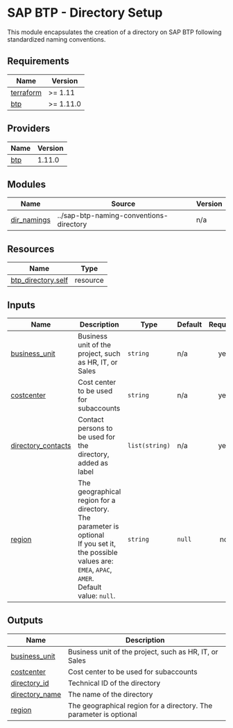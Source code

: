 # SAP BTP - Directory Setup

This module encapsulates the creation of a directory on SAP BTP following standardized naming conventions.

## Requirements

| Name | Version |
|------|---------|
| <a name="requirement_terraform"></a> [terraform](#requirement\_terraform) | >= 1.11 |
| <a name="requirement_btp"></a> [btp](#requirement\_btp) | >= 1.11.0 |

## Providers

| Name | Version |
|------|---------|
| <a name="provider_btp"></a> [btp](#provider\_btp) | 1.11.0 |

## Modules

| Name | Source | Version |
|------|--------|---------|
| <a name="module_dir_namings"></a> [dir\_namings](#module\_dir\_namings) | ../sap-btp-naming-conventions-directory | n/a |

## Resources

| Name | Type |
|------|------|
| [btp_directory.self](https://registry.terraform.io/providers/SAP/btp/latest/docs/resources/directory) | resource |

## Inputs

| Name | Description | Type | Default | Required |
|------|-------------|------|---------|:--------:|
| <a name="input_business_unit"></a> [business\_unit](#input\_business\_unit) | Business unit of the project, such as HR, IT, or Sales | `string` | n/a | yes |
| <a name="input_costcenter"></a> [costcenter](#input\_costcenter) | Cost center to be used for subaccounts | `string` | n/a | yes |
| <a name="input_directory_contacts"></a> [directory\_contacts](#input\_directory\_contacts) | Contact persons to be used for the directory, added as label | `list(string)` | n/a | yes |
| <a name="input_region"></a> [region](#input\_region) | The geographical region for a directory. The parameter is optional<br/>If you set it, the possible values are: `EMEA`, `APAC`, `AMER`.<br/>Default value: `null`. | `string` | `null` | no |

## Outputs

| Name | Description |
|------|-------------|
| <a name="output_business_unit"></a> [business\_unit](#output\_business\_unit) | Business unit of the project, such as HR, IT, or Sales |
| <a name="output_costcenter"></a> [costcenter](#output\_costcenter) | Cost center to be used for subaccounts |
| <a name="output_directory_id"></a> [directory\_id](#output\_directory\_id) | Technical ID of the directory |
| <a name="output_directory_name"></a> [directory\_name](#output\_directory\_name) | The name of the directory |
| <a name="output_region"></a> [region](#output\_region) | The geographical region for a directory. The parameter is optional |
